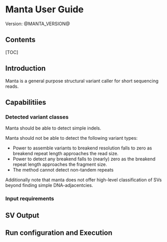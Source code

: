 # Manta User Guide

Version: @MANTA_VERSION@

## Contents
[TOC]

## Introduction

Manta is a general purpose structural variant caller for short sequencing reads.

## Capabilitiies

### Detected variant classes

Manta should be able to detect simple indels.

Manta should not be able to detect the following variant types:

* Power to assemble variants to breakend resolution falls to zero as breakend repeat length approaches the read size.
* Power to detect any breakend falls to (nearly) zero as the breakend repeat length approaches the fragment size.
* The method cannot detect non-tandem repeats

Additionally note that manta does not offer high-level classification of SVs beyond finding simple DNA-adjacentcies.

### Input requirements 

## SV Output

## Run configuration and Execution

